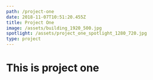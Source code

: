 ```yaml
---
path: /project-one
date: 2018-11-07T10:51:20.455Z
title: Project One
image: /assets/building_1920_500.jpg
spotlight: /assets/project_one_spotlight_1280_720.jpg
type: project
---
```

# This is project one
